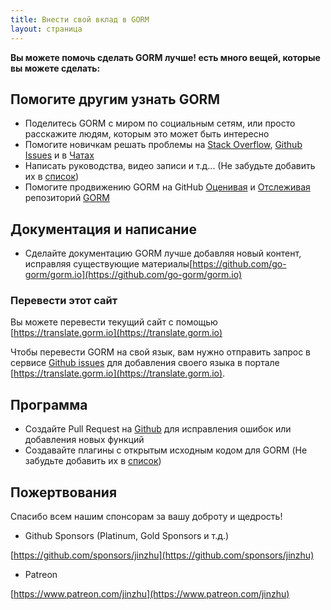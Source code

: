 ```yaml
---
title: Внести свой вклад в GORM
layout: страница
---
```


**Вы можете помочь сделать GORM лучше! есть много вещей, которые вы можете сделать:**

## Помогите другим узнать GORM

* Поделитесь GORM с миром по социальным сетям, или просто расскажите людям, которым это может быть интересно
* Помогите новичкам решать проблемы на [Stack Overflow](https://stackoverflow.com/questions/tagged/go-gorm), [Github Issues](https://github.com/go-gorm/gorm/issues) и в [Чатах](/community.html#Chat)
* Написать руководства, видео записи и т.д... (Не забудьте добавить их в [список](/community.html))
* Помогите продвижению GORM на GitHub [Оценивая](https://github.com/go-gorm/gorm/stargazers) и [Отслеживая](https://github.com/go-gorm/gorm/watchers) репозиторий [GORM](https://github.com/go-gorm/gorm)

## Документация и написание

* Сделайте документацию GORM лучше добавляя новый контент, исправляя существующие материалы[https://github.com/go-gorm/gorm.io](https://github.com/go-gorm/gorm.io)

### Перевести этот сайт

Вы можете перевести текущий сайт с помощью [https://translate.gorm.io](https://translate.gorm.io)

Чтобы перевести GORM на свой язык, вам нужно отправить запрос в сервисе [Github issues](https://github.com/go-gorm/gorm.io/issues) для добавления своего языка в портале [https://translate.gorm.io](https://translate.gorm.io).

## Программа

* Создайте Pull Request на [Github](https://github.com/go-gorm/gorm) для исправления ошибок или добавления новых функций
* Создавайте плагины с открытым исходным кодом для GORM (Не забудьте добавить их в [список](/community.html#Open-Sources))

## Пожертвования

Спасибо всем нашим спонсорам за вашу доброту и щедрость!

* Github Sponsors (Platinum, Gold Sponsors и т.д.)

[https://github.com/sponsors/jinzhu](https://github.com/sponsors/jinzhu)

* Patreon

[https://www.patreon.com/jinzhu](https://www.patreon.com/jinzhu)

<br>
